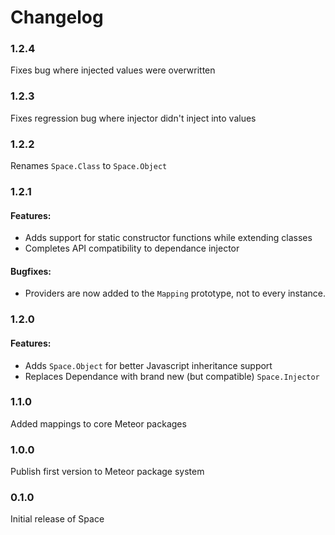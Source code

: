 Changelog
=========

### 1.2.4

Fixes bug where injected values were overwritten

### 1.2.3

Fixes regression bug where injector didn't inject into values

### 1.2.2

Renames `Space.Class` to `Space.Object`

### 1.2.1

#### Features:

  * Adds support for static constructor functions while extending classes
  * Completes API compatibility to dependance injector

#### Bugfixes:

  * Providers are now added to the `Mapping` prototype, not to every instance.

### 1.2.0

#### Features:

  * Adds `Space.Object` for better Javascript inheritance support
  * Replaces Dependance with brand new (but compatible) `Space.Injector`

### 1.1.0

Added mappings to core Meteor packages

### 1.0.0

Publish first version to Meteor package system

### 0.1.0

Initial release of Space

